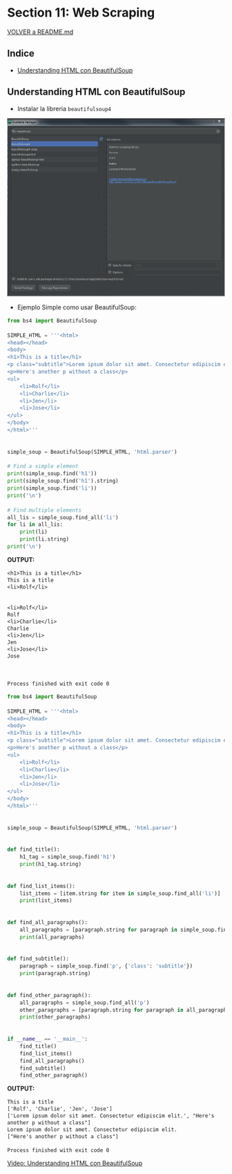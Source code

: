 # Section 11: Web Scraping

[VOLVER a README.md](README.md)

## Indice

* [Understanding HTML con BeautifulSoup](#understanding-html-con-beautifuldsoup)


## Understanding HTML con BeautifulSoup

* Instalar la libreria ``beautifulsoup4``

![Python banner](documentation/add_beatifulsoup4.png)

* Ejemplo Simple como usar BeautifulSoup:

```python
from bs4 import BeautifulSoup

SIMPLE_HTML = '''<html>
<head></head>
<body>
<h1>This is a title</h1>
<p class="subtitle">Lorem ipsum dolor sit amet. Consectetur edipiscim elit.</p>
<p>Here's another p without a class</p>
<ul>
    <li>Rolf</li>
    <li>Charlie</li>
    <li>Jen</li>
    <li>Jose</li>
</ul>
</body>
</html>'''


simple_soup = BeautifulSoup(SIMPLE_HTML, 'html.parser')

# Find a simple element
print(simple_soup.find('h1'))
print(simple_soup.find('h1').string)
print(simple_soup.find('li'))
print('\n')

# Find multiple elements
all_lis = simple_soup.find_all('li')
for li in all_lis:
    print(li)
    print(li.string)
print('\n')
```

**OUTPUT:**

```console
<h1>This is a title</h1>
This is a title
<li>Rolf</li>


<li>Rolf</li>
Rolf
<li>Charlie</li>
Charlie
<li>Jen</li>
Jen
<li>Jose</li>
Jose



Process finished with exit code 0
```

```python
from bs4 import BeautifulSoup

SIMPLE_HTML = '''<html>
<head></head>
<body>
<h1>This is a title</h1>
<p class="subtitle">Lorem ipsum dolor sit amet. Consectetur edipiscim elit.</p>
<p>Here's another p without a class</p>
<ul>
    <li>Rolf</li>
    <li>Charlie</li>
    <li>Jen</li>
    <li>Jose</li>
</ul>
</body>
</html>'''


simple_soup = BeautifulSoup(SIMPLE_HTML, 'html.parser')


def find_title():
    h1_tag = simple_soup.find('h1')
    print(h1_tag.string)


def find_list_items():
    list_items = [item.string for item in simple_soup.find_all('li')]
    print(list_items)


def find_all_paragraphs():
    all_paragraphs = [paragraph.string for paragraph in simple_soup.find_all('p')]
    print(all_paragraphs)


def find_subtitle():
    paragraph = simple_soup.find('p', {'class': 'subtitle'})
    print(paragraph.string)


def find_other_paragraph():
    all_paragraphs = simple_soup.find_all('p')
    other_paragraphs = [paragraph.string for paragraph in all_paragraphs if 'subtitle' not in paragraph.attrs.get('class', [])]
    print(other_paragraphs)


if __name__ == '__main__':
    find_title()
    find_list_items()
    find_all_paragraphs()
    find_subtitle()
    find_other_paragraph()
```

**OUTPUT:**

```console
This is a title
['Rolf', 'Charlie', 'Jen', 'Jose']
['Lorem ipsum dolor sit amet. Consectetur edipiscim elit.', "Here's another p without a class"]
Lorem ipsum dolor sit amet. Consectetur edipiscim elit.
["Here's another p without a class"]

Process finished with exit code 0
```

[Video: Understanding HTML con BeautifulSoup](https://www.udemy.com/the-complete-python-course/learn/v4/t/lecture/9477874?start=0)